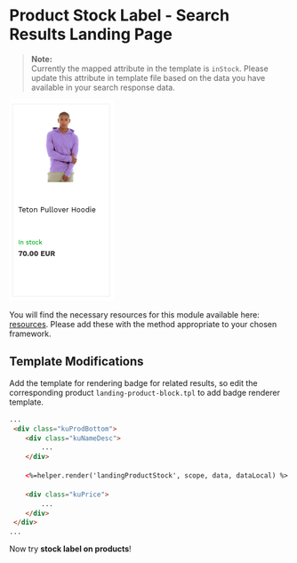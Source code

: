 # Product Stock Label - Search Results Landing Page

>**Note:**  
>Currently the mapped attribute in the template is `inStock`. Please update this attribute in template file based on the data you have available in your search response data.

![Product-stock-label](/modules/product-stock-label/images/image001.png)

You will find the necessary resources for this module available here:
[resources](/modules/product-stock-label/landing/resources). Please add these with the
method appropriate to your chosen framework. 

## Template Modifications

Add the template for rendering badge for related results,
so edit the corresponding product `landing-product-block.tpl` to add badge renderer template.

```html
...
 <div class="kuProdBottom">
    <div class="kuNameDesc">
        ...
    </div>

    <%=helper.render('landingProductStock', scope, data, dataLocal) %>
    
    <div class="kuPrice">
        ...
    </div>
 </div>
...
```

Now try **stock label on products**!